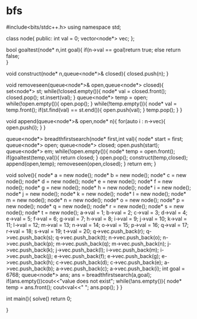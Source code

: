 # bfs

#include<bits/stdc++.h>
using namespace std;

class node{
public:
	int val = 0;
	vector<node*> vec;
};

bool goaltest(node* n,int goal){
	if(n->val == goal)return true;
	else return false;	
}

void construct(node* n,queue<node*>& closed){
	closed.push(n);
}

void removeseen(queue<node*>& open,queue<node*> closed){
	set<node*> st;
	while(!closed.empty()){
		node* val = closed.front();
		closed.pop();
		st.insert(val);
	}
	queue<node*> temp = open;
	while(!open.empty()){
		open.pop();
	}
	while(!temp.empty()){
		node* val = temp.front();
		if(st.find(val) == st.end()){
			open.push(val);
		}
		temp.pop();
	}
}

void append(queue<node*>& open,node* n){
	for(auto i : n->vec){
		open.push(i);
	}
}

queue<node*> breadthfirstsearch(node* first,int val){
	node* start = first;
	queue<node*> open;
	queue<node*> closed;
	open.push(start);
	queue<node*> em;
	while(!open.empty()){
		node* temp = open.front();
		if(goaltest(temp,val)){
			return closed;
		}
		open.pop();
		construct(temp,closed);
		append(open,temp);
		removeseen(open,closed);
	}
	return em;
}

void solve(){
	node* a = new node();
	node* b = new node();
	node* c = new node();
	node* d = new node();
	node* e = new node();
	node* f = new node();
	node* g = new node();
	node* h = new node();
	node* i = new node();
	node* j = new node();
	node* k = new node();
	node* l = new node();
	node* m = new node();
	node* n = new node();
	node* o = new node();
	node* p = new node();
	node* q = new node();
	node* r = new node();
	node* s = new node();
	node* t = new node();
	a->val = 1;
	b->val = 2;
	c->val = 3;
	d->val = 4;
	e->val = 5;
	f->val = 6;
	g->val = 7;
	h->val = 8;
	i->val = 9;
	j->val = 10;
	k->val = 11;
	l->val = 12;
	m->val = 13;
	n->val = 14;
	o->val = 15;
	p->val = 16;
	q->val = 17;
	r->val = 18;
	s->val = 19;
	t->val = 20;
	q->vec.push_back(r);
	q->vec.push_back(s);
	q->vec.push_back(t);
	n->vec.push_back(o);
	n->vec.push_back(p);
	m->vec.push_back(q);
	m->vec.push_back(n);
	j->vec.push_back(k);
	j->vec.push_back(l);
	i->vec.push_back(m);
	i->vec.push_back(j);
	e->vec.push_back(f);
	e->vec.push_back(g);
	e->vec.push_back(h);
	c->vec.push_back(d);
	c->vec.push_back(e);
	a->vec.push_back(b);
	a->vec.push_back(c);
	a->vec.push_back(i);
	int goal = 6768;
	queue<node*> ans;
	ans = breadthfirstsearch(a,goal);
	if(ans.empty())cout<<"value does not exist";
	while(!ans.empty()){
		node* temp = ans.front();
		cout<<temp->val<<" ";
		ans.pop();
	}
}

int main(){
    solve()
    return 0;

}
